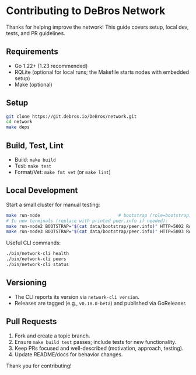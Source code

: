 # Contributing to DeBros Network

Thanks for helping improve the network! This guide covers setup, local dev, tests, and PR guidelines.

## Requirements

- Go 1.22+ (1.23 recommended)
- RQLite (optional for local runs; the Makefile starts nodes with embedded setup)
- Make (optional)

## Setup

```bash
git clone https://git.debros.io/DeBros/network.git
cd network
make deps
```

## Build, Test, Lint

- Build: `make build`
- Test: `make test`
- Format/Vet: `make fmt vet` (or `make lint`)

## Local Development

Start a small cluster for manual testing:

```bash
make run-node                              # bootstrap (role=bootstrap)
# In new terminals (replace with printed peer.info if needed):
make run-node2 BOOTSTRAP="$(cat data/bootstrap/peer.info)" HTTP=5002 RAFT=7002 P2P=4002
make run-node3 BOOTSTRAP="$(cat data/bootstrap/peer.info)" HTTP=5003 RAFT=7003 P2P=4003
```

Useful CLI commands:

```bash
./bin/network-cli health
./bin/network-cli peers
./bin/network-cli status
```

## Versioning

- The CLI reports its version via `network-cli version`.
- Releases are tagged (e.g., `v0.18.0-beta`) and published via GoReleaser.

## Pull Requests

1. Fork and create a topic branch.
2. Ensure `make build test` passes; include tests for new functionality.
3. Keep PRs focused and well-described (motivation, approach, testing).
4. Update README/docs for behavior changes.

Thank you for contributing!
